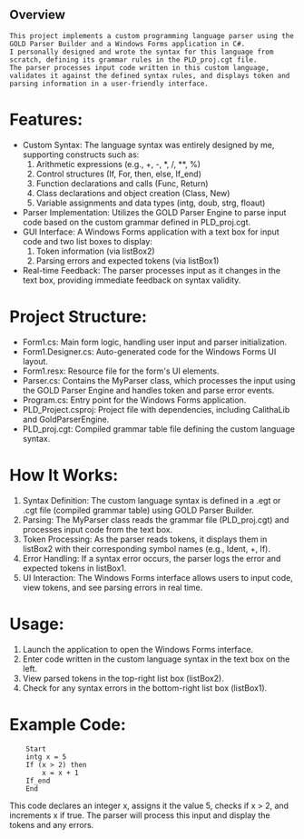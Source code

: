 ## Overview

    This project implements a custom programming language parser using the GOLD Parser Builder and a Windows Forms application in C#. 
    I personally designed and wrote the syntax for this language from scratch, defining its grammar rules in the PLD_proj.cgt file. 
    The parser processes input code written in this custom language, validates it against the defined syntax rules, and displays token and parsing information in a user-friendly interface.

# Features:
  - Custom Syntax: The language syntax was entirely designed by me, supporting constructs such as:
      1. Arithmetic expressions (e.g., +, -, *, /, **, %)
      2. Control structures (If, For, then, else, If_end)
      3. Function declarations and calls (Func, Return)
      4. Class declarations and object creation (Class, New)
      5. Variable assignments and data types (intg, doub, strg, floaut)
  - Parser Implementation: Utilizes the GOLD Parser Engine to parse input code based on the custom grammar defined in PLD_proj.cgt.
  - GUI Interface: A Windows Forms application with a text box for input code and two list boxes to display:
      1. Token information (via listBox2)
      2. Parsing errors and expected tokens (via listBox1)
  - Real-time Feedback: The parser processes input as it changes in the text box, providing immediate feedback on syntax validity.

# Project Structure:
   - Form1.cs: Main form logic, handling user input and parser initialization.
   - Form1.Designer.cs: Auto-generated code for the Windows Forms UI layout.
   - Form1.resx: Resource file for the form's UI elements.
   - Parser.cs: Contains the MyParser class, which processes the input using the GOLD Parser Engine and handles token and parse error events.
   - Program.cs: Entry point for the Windows Forms application.
   - PLD_Project.csproj: Project file with dependencies, including CalithaLib and GoldParserEngine.
   - PLD_proj.cgt: Compiled grammar table file defining the custom language syntax.


# How It Works:
   1. Syntax Definition: The custom language syntax is defined in a .egt or .cgt file (compiled grammar table) using GOLD Parser Builder.
   2. Parsing: The MyParser class reads the grammar file (PLD_proj.cgt) and processes input code from the text box.
   3. Token Processing: As the parser reads tokens, it displays them in listBox2 with their corresponding symbol names (e.g., Ident, +, If).
   4. Error Handling: If a syntax error occurs, the parser logs the error and expected tokens in listBox1.
   5. UI Interaction: The Windows Forms interface allows users to input code, view tokens, and see parsing errors in real time.

# Usage:
   1. Launch the application to open the Windows Forms interface.
   2. Enter code written in the custom language syntax in the text box on the left.
   3. View parsed tokens in the top-right list box (listBox2).
   4. Check for any syntax errors in the bottom-right list box (listBox1).
  # Example Code:
        Start
        intg x = 5
        If (x > 2) then
            x = x + 1
        If_end
        End
   This code declares an integer x, assigns it the value 5, checks if x > 2, and increments x if true. 
   The parser will process this input and display the tokens and any errors.    


    
